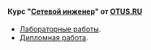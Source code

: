 #### Курс "[Сетевой инженер](https://otus.ru/lessons/setevoy-inzhener/)" от [OTUS.RU](https://otus.ru/)

 - [Лабораторные работы](labs/).
 - [Дипломная работа](final/).